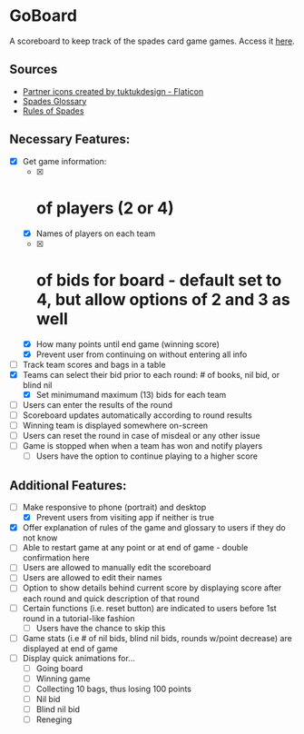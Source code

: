 # GoBoard
A scoreboard to keep track of the spades card game games. Access it [here](https://xfallingduskx.github.io/GoBoard/).

## Sources
- [Partner icons created by tuktukdesign - Flaticon](https://www.flaticon.com/free-icons/partner)
- [Spades Glossary](https://www.thegameofspades.com/pages/spades-glossary-1)
- [Rules of Spades](https://bicyclecards.com/how-to-play/spades/)


## Necessary Features:
- [x] Get game information: 
    - [x] # of players (2 or 4)
    - [x] Names of players on each team
    - [x] # of bids for board - default set to 4, but allow options of 2 and 3 as well
    - [x] How many points until end game (winning score)
    - [x] Prevent user from continuing on without entering all info
- [ ] Track team scores and bags in a table
- [x] Teams can select their bid prior to each round: # of books, nil bid, or blind nil
    - [x] Set minimumand maximum (13) bids for each team
- [ ] Users can enter the results of the round
- [ ] Scoreboard updates automatically according to round results
- [ ] Winning team is displayed somewhere on-screen
- [ ] Users can reset the round in case of misdeal or any other issue
- [ ] Game is stopped when when a team has won and notify players
    - [ ] Users have the option to continue playing to a higher score

## Additional Features:
- [ ] Make responsive to phone (portrait) and desktop
    - [x] Prevent users from visiting app if neither is true
- [x] Offer explanation of rules of the game and glossary to users if they do not know
- [ ] Able to restart game at any point or at end of game - double confirmation here
- [ ] Users are allowed to manually edit the scoreboard
- [ ] Users are allowed to edit their names
- [ ] Option to show details behind current score by displaying score after each round and quick description of that round
- [ ] Certain functions (i.e. reset button) are indicated to users before 1st round in a tutorial-like fashion
    - [ ] Users have the chance to skip this
- [ ] Game stats (i.e # of nil bids, blind nil bids, rounds w/point decrease) are displayed at end of game
- [ ] Display quick animations for...
    - [ ] Going board
    - [ ] Winning game
    - [ ] Collecting 10 bags, thus losing 100 points
    - [ ] Nil bid
    - [ ] Blind nil bid
    - [ ] Reneging 
